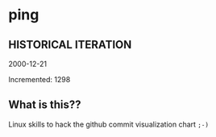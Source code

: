 # ping

## HISTORICAL ITERATION
2000-12-21

Incremented: 1298

## What is this?? 
Linux skills to hack the github commit visualization chart `;-)`
